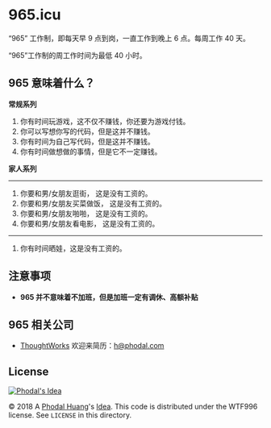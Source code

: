 # 965.icu

“965” 工作制，即每天早 9 点到岗，一直工作到晚上 6 点。每周工作 40 天。

“965”工作制的周工作时间为最低 40 小时。

## 965 意味着什么？

**常规系列**

1. 你有时间玩游戏，这不仅不赚钱，你还要为游戏付钱。
2. 你可以写想你写的代码，但是这并不赚钱。
3. 你有时间为自己写代码，但是这并不赚钱。
4. 你有时间做想做的事情，但是它不一定赚钱。

**家人系列**

---

1. 你要和男/女朋友逛街，    这是没有工资的。
2. 你要和男/女朋友买菜做饭， 这是没有工资的。
3. 你要和男/女朋友啪啪，    这是没有工资的。
4. 你要和男/女朋友看电影，  这是没有工资的。

---

1. 你有时间晒娃，这是没有工资的。


## 注意事项

 - **965 并不意味着不加班，但是加班一定有调休、高额补贴**

## 965 相关公司

 - [ThoughtWorks](https://www.thoughtworks.com/) 欢迎来简历：h@phodal.com

License
---

[![Phodal's Idea](http://brand.phodal.com/shields/idea-small.svg)](http://ideas.phodal.com/)

© 2018 A [Phodal Huang](https://www.phodal.com)'s [Idea](http://github.com/phodal/ideas).  This code is distributed under the WTF996 license. See `LICENSE` in this directory.

